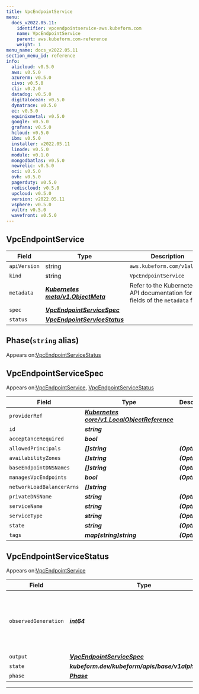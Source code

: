 ```yaml
---
title: VpcEndpointService
menu:
  docs_v2022.05.11:
    identifier: vpcendpointservice-aws.kubeform.com
    name: VpcEndpointService
    parent: aws.kubeform.com-reference
    weight: 1
menu_name: docs_v2022.05.11
section_menu_id: reference
info:
  alicloud: v0.5.0
  aws: v0.5.0
  azurerm: v0.5.0
  civo: v0.5.0
  cli: v0.2.0
  datadog: v0.5.0
  digitalocean: v0.5.0
  dynatrace: v0.5.0
  ec: v0.5.0
  equinixmetal: v0.5.0
  google: v0.5.0
  grafana: v0.5.0
  hcloud: v0.5.0
  ibm: v0.5.0
  installer: v2022.05.11
  linode: v0.5.0
  module: v0.1.0
  mongodbatlas: v0.5.0
  newrelic: v0.5.0
  oci: v0.5.0
  ovh: v0.5.0
  pagerduty: v0.5.0
  rediscloud: v0.5.0
  upcloud: v0.5.0
  version: v2022.05.11
  vsphere: v0.5.0
  vultr: v0.5.0
  wavefront: v0.5.0
---
```


## VpcEndpointService
| Field | Type | Description |
| ------ | ----- | ----------- |
| `apiVersion` | string | `aws.kubeform.com/v1alpha1` |
|    `kind` | string | `VpcEndpointService` |
| `metadata` | ***[Kubernetes meta/v1.ObjectMeta](https://v1-22.docs.kubernetes.io/docs/reference/generated/kubernetes-api/v1.22/#objectmeta-v1-meta)***|Refer to the Kubernetes API documentation for the fields of the `metadata` field.|
| `spec` | ***[VpcEndpointServiceSpec](#vpcendpointservicespec)***||
| `status` | ***[VpcEndpointServiceStatus](#vpcendpointservicestatus)***||
## Phase(`string` alias)

Appears on:[VpcEndpointServiceStatus](#vpcendpointservicestatus)

## VpcEndpointServiceSpec

Appears on:[VpcEndpointService](#vpcendpointservice), [VpcEndpointServiceStatus](#vpcendpointservicestatus)

| Field | Type | Description |
| ------ | ----- | ----------- |
| `providerRef` | ***[Kubernetes core/v1.LocalObjectReference](https://v1-22.docs.kubernetes.io/docs/reference/generated/kubernetes-api/v1.22/#localobjectreference-v1-core)***||
| `id` | ***string***||
| `acceptanceRequired` | ***bool***||
| `allowedPrincipals` | ***[]string***| ***(Optional)*** |
| `availabilityZones` | ***[]string***| ***(Optional)*** |
| `baseEndpointDNSNames` | ***[]string***| ***(Optional)*** |
| `managesVpcEndpoints` | ***bool***| ***(Optional)*** |
| `networkLoadBalancerArns` | ***[]string***||
| `privateDNSName` | ***string***| ***(Optional)*** |
| `serviceName` | ***string***| ***(Optional)*** |
| `serviceType` | ***string***| ***(Optional)*** |
| `state` | ***string***| ***(Optional)*** |
| `tags` | ***map[string]string***| ***(Optional)*** |
## VpcEndpointServiceStatus

Appears on:[VpcEndpointService](#vpcendpointservice)

| Field | Type | Description |
| ------ | ----- | ----------- |
| `observedGeneration` | ***int64***| ***(Optional)*** Resource generation, which is updated on mutation by the API Server.|
| `output` | ***[VpcEndpointServiceSpec](#vpcendpointservicespec)***| ***(Optional)*** |
| `state` | ***kubeform.dev/kubeform/apis/base/v1alpha1.State***| ***(Optional)*** |
| `phase` | ***[Phase](#phase)***| ***(Optional)*** |
---
